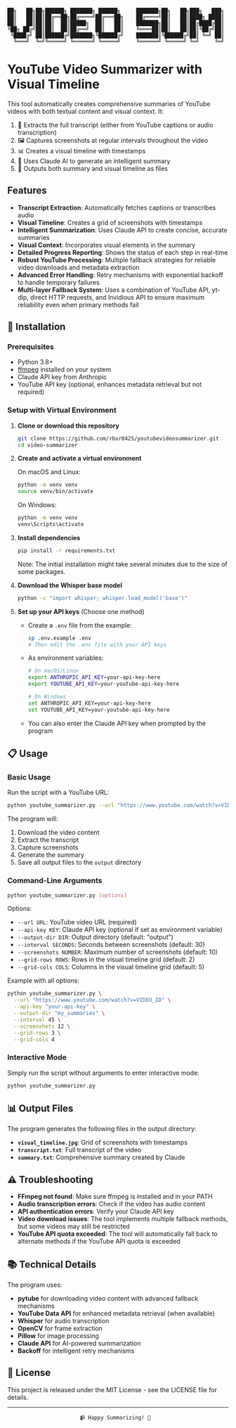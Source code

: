 ```
██╗   ██╗██╗██████╗ ███████╗ ██████╗     ███████╗██╗   ██╗███╗   ███╗
██║   ██║██║██╔══██╗██╔════╝██╔═══██╗    ██╔════╝██║   ██║████╗ ████║
██║   ██║██║██║  ██║█████╗  ██║   ██║    ███████╗██║   ██║██╔████╔██║
╚██╗ ██╔╝██║██║  ██║██╔══╝  ██║   ██║    ╚════██║██║   ██║██║╚██╔╝██║
 ╚████╔╝ ██║██████╔╝███████╗╚██████╔╝    ███████║╚██████╔╝██║ ╚═╝ ██║
  ╚═══╝  ╚═╝╚═════╝ ╚══════╝ ╚═════╝     ╚══════╝ ╚═════╝ ╚═╝     ╚═╝
```

# YouTube Video Summarizer with Visual Timeline

This tool automatically creates comprehensive summaries of YouTube videos with both textual content and visual context. It:

1. 📝 Extracts the full transcript (either from YouTube captions or audio transcription)
2. 🖼️ Captures screenshots at regular intervals throughout the video
3. 📊 Creates a visual timeline with timestamps
4. 🤖 Uses Claude AI to generate an intelligent summary
5. 📄 Outputs both summary and visual timeline as files

## Features

- **Transcript Extraction**: Automatically fetches captions or transcribes audio
- **Visual Timeline**: Creates a grid of screenshots with timestamps
- **Intelligent Summarization**: Uses Claude API to create concise, accurate summaries
- **Visual Context**: Incorporates visual elements in the summary
- **Detailed Progress Reporting**: Shows the status of each step in real-time
- **Robust YouTube Processing**: Multiple fallback strategies for reliable video downloads and metadata extraction
- **Advanced Error Handling**: Retry mechanisms with exponential backoff to handle temporary failures
- **Multi-layer Fallback System**: Uses a combination of YouTube API, yt-dlp, direct HTTP requests, and Invidious API to ensure maximum reliability even when primary methods fail

## 🚀 Installation

### Prerequisites

- Python 3.8+
- [ffmpeg](https://ffmpeg.org/download.html) installed on your system
- Claude API key from Anthropic
- YouTube API key (optional, enhances metadata retrieval but not required)

### Setup with Virtual Environment

1. **Clone or download this repository**

   ```bash
   git clone https://github.com/rbur0425/youtubevideosummarizer.git
   cd video-summarizer
   ```

2. **Create and activate a virtual environment**

   On macOS and Linux:

   ```bash
   python -m venv venv
   source venv/bin/activate
   ```

   On Windows:

   ```bash
   python -m venv venv
   venv\Scripts\activate
   ```

3. **Install dependencies**

   ```bash
   pip install -r requirements.txt
   ```

   Note: The initial installation might take several minutes due to the size of some packages.

4. **Download the Whisper base model**

   ```bash
   python -c "import whisper; whisper.load_model('base')"
   ```

5. **Set up your API keys** (Choose one method)

   - Create a `.env` file from the example:

     ```bash
     cp .env.example .env
     # Then edit the .env file with your API keys
     ```

   - As environment variables:

     ```bash
     # On macOS/Linux
     export ANTHROPIC_API_KEY=your-api-key-here
     export YOUTUBE_API_KEY=your-youtube-api-key-here

     # On Windows
     set ANTHROPIC_API_KEY=your-api-key-here
     set YOUTUBE_API_KEY=your-youtube-api-key-here
     ```

   - You can also enter the Claude API key when prompted by the program

## 📋 Usage

### Basic Usage

Run the script with a YouTube URL:

```bash
python youtube_summarizer.py --url "https://www.youtube.com/watch?v=VIDEO_ID"
```

The program will:

1. Download the video content
2. Extract the transcript
3. Capture screenshots
4. Generate the summary
5. Save all output files to the `output` directory

### Command-Line Arguments

```bash
python youtube_summarizer.py [options]
```

Options:

- `--url URL`: YouTube video URL (required)
- `--api-key KEY`: Claude API key (optional if set as environment variable)
- `--output-dir DIR`: Output directory (default: "output")
- `--interval SECONDS`: Seconds between screenshots (default: 30)
- `--screenshots NUMBER`: Maximum number of screenshots (default: 10)
- `--grid-rows ROWS`: Rows in the visual timeline grid (default: 2)
- `--grid-cols COLS`: Columns in the visual timeline grid (default: 5)

Example with all options:

```bash
python youtube_summarizer.py \
  --url "https://www.youtube.com/watch?v=VIDEO_ID" \
  --api-key "your-api-key" \
  --output-dir "my_summaries" \
  --interval 45 \
  --screenshots 12 \
  --grid-rows 3 \
  --grid-cols 4
```

### Interactive Mode

Simply run the script without arguments to enter interactive mode:

```bash
python youtube_summarizer.py
```

## 📊 Output Files

The program generates the following files in the output directory:

- **`visual_timeline.jpg`**: Grid of screenshots with timestamps
- **`transcript.txt`**: Full transcript of the video
- **`summary.txt`**: Comprehensive summary created by Claude

## ⚠️ Troubleshooting

- **FFmpeg not found**: Make sure ffmpeg is installed and in your PATH
- **Audio transcription errors**: Check if the video has audio content
- **API authentication errors**: Verify your Claude API key
- **Video download issues**: The tool implements multiple fallback methods, but some videos may still be restricted
- **YouTube API quota exceeded**: The tool will automatically fall back to alternate methods if the YouTube API quota is exceeded

## 📚 Technical Details

The program uses:

- **pytube** for downloading video content with advanced fallback mechanisms
- **YouTube Data API** for enhanced metadata retrieval (when available)
- **Whisper** for audio transcription
- **OpenCV** for frame extraction
- **Pillow** for image processing
- **Claude API** for AI-powered summarization
- **Backoff** for intelligent retry mechanisms

## 📄 License

This project is released under the MIT License - see the LICENSE file for details.

---

```
                       📹 Happy Summarizing! 📝
```
